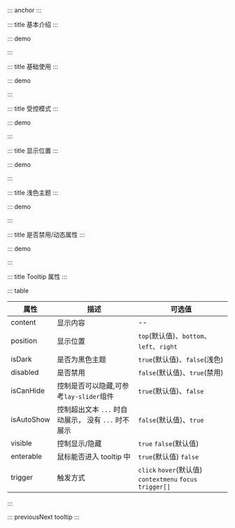 ::: anchor
:::

::: title 基本介绍
:::

::: demo

<template>
<div style="max-width: 100%; ">
 <lay-tooltip content="缩小浏览器时...假装这里有文字提示假装这里有文字提示假装这里有文字提示假装这里有文字提示" ref="tooltip" :isAutoShow="true">
      缩小浏览器时...假装这里有文字提示假装这里有文字提示假装这里有文字提示假装这里有文字提示
  </lay-tooltip>
</div>
<div style="max-width: 124px;  margin-top: 20px">
 <lay-tooltip content="假装这里有文字提示" ref="tooltip" :isAutoShow="true">
      假装这里有文字提示
  </lay-tooltip>
</div>
<div style="width: 126px; margin-top: 20px">
 <lay-tooltip content="假装这里有文字提示" ref="tooltip" :isAutoShow="true">
      假装这里有文字提示
  </lay-tooltip>
</div>
</template>

<script>
  import { ref } from 'vue';

export default {
setup() {

    }
}
</script>

<style>
</style>
:::

::: title 基础使用
:::

::: demo

<template>
  <lay-tooltip content="假装这里有文字提示" trigger="click">
    <lay-button>tooltip</lay-button>
  </lay-tooltip>
</template>
:::

::: title 受控模式
:::

::: demo
<template>
    <lay-tooltip :visible="visible" trigger="click" content="假装这里有文字提示" >
      <lay-button @mouseenter="visible=true" @mouseleave="visible=false">tooltip</lay-button>
    </lay-tooltip>
</template>

<script>
import { ref,watch } from 'vue';
export default {
  setup() {
    const visible = ref(false)
  return {
    visible,
  }
}
}
</script>
<style>
</style>

:::

::: title 显示位置
:::

::: demo

<template>
  <div style="padding: 100px;max-width:400px;">
    <div style="text-align: center;">
      <lay-tooltip  trigger="click" content="假装这里有文字提示">
        <lay-button>上边</lay-button>
      </lay-tooltip>
    </div>
    <div>
      <lay-tooltip  trigger="click" content="假装这里有文字提示假装这里有文字提示假装这里有文字提示假装这里有文字提示假装这里有文字提示" position="left">
        <lay-button style="float:left;">左边</lay-button>
      </lay-tooltip>
      <lay-tooltip  trigger="click" content="假装这里有文字提示假装这里有文字提示假装这里有文字提示假装这里有文字提示假装这里有文字提示" position="right">
        <lay-button style="float:right;">右边</lay-button>
      </lay-tooltip>
      <div style="clear: both;"></div>
    </div>
    <div style="text-align: center;">
      <lay-tooltip  trigger="click" content="假装这里有文字提示假装这里有文字提示假装这里有文字提示假装这里有文字提示" position="bottom">
        <lay-button>下边</lay-button>
      </lay-tooltip>
    </div>
  </div>
</template>

<style>
</style>
:::

::: title 浅色主题
:::

::: demo

<template>
  <lay-tooltip content="不明白是是非非，只知我不会不在。" :is-dark="false">
    <lay-button >tooltip</lay-button>
  </lay-tooltip>
</template>

<script>
</script>
:::

::: title 是否禁用/动态属性
:::

::: demo

<template>
  <lay-tooltip :content="content" :is-dark="isDark" :disabled="!disabled">
    <lay-button>tooltip</lay-button>
  </lay-tooltip>
  <lay-switch v-model="disabled" onswitch-text="启用tooltip"  unswitch-text="禁用tooltip" style="margin-left: 5px;"></lay-switch>
  <lay-switch v-model="isDark" onswitch-text="深色"  unswitch-text="浅色" style="margin-left: 5px;"></lay-switch>
</template>

<script>
  import { ref } from 'vue';

  export default {
    setup() {

      const contentArr = [
        "不明白是是非非，只知我不会不在。",
        "千山万水，去程是你，归程也是你。",
        "一约既定，万山无阻。",
        "时光都淡了，我还伴着你。",
        "只问深情，不问西东。",
        "感谢曾经在我身边的，一直在我身边。",
        "经年再相逢，魂梦与子同。"
      ];
      const rendonCotent = function(){
        return contentArr[Math.floor(Math.random() * contentArr.length)];
      };

      const content = ref(rendonCotent())
      const isDark = ref(false)
      const disabled = ref(true)

      setInterval(()=> content.value =  rendonCotent(), 1000)
      return {
        content,
        isDark,
        disabled
      }
    }
  }
</script>
<style>
</style>
:::

::: title Tooltip 属性
:::

::: table

| 属性        | 描述     | 可选值         |
| ----------- | -------- | -------------- |
| content     | 显示内容 | --             |
| position    | 显示位置 | `top`(默认值)、`bottom`、`left`、`right` |
| isDark      | 是否为黑色主题 | `true`(默认值)、`false`(浅色)   |
| disabled    | 是否禁用 | `false`(默认值)、`true`(禁用)   |
| isCanHide   | 控制是否可以隐藏,可参考`lay-slider`组件 | `true`(默认值)、`false`   |
| isAutoShow   | 控制超出文本 `...` 时自动展示， 没有 `...` 时不展示 | `false`(默认值)、`true`   |
| visible     | 控制显示/隐藏| `true` `false`(默认值)|
| enterable   | 鼠标能否进入 tooltip 中 | `true`(默认值) `false`|
| trigger     | 触发方式| `click` `hover`(默认值) `contextmenu` `focus` `trigger[]`| 

:::

::: previousNext tooltip
:::